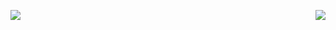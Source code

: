 <p>
  <p>
    <a align="left" href="https://t.me/Violettoy_bot"><img src="https://img.shields.io/badge/Telegram-%2352A4DB.svg?&style=for-the-badge&logo=telegram&label=me&logoColor=52A4DB" /></a>&nbsp;&nbsp;
    <img align="right" src="http://profile-counter.glitch.me/lowking/count.svg"/>
  </p>
</p>
